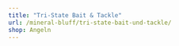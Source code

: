 ```yaml
---
title: "Tri-State Bait & Tackle"
url: /mineral-bluff/tri-state-bait-und-tackle/
shop: Angeln
---
```

